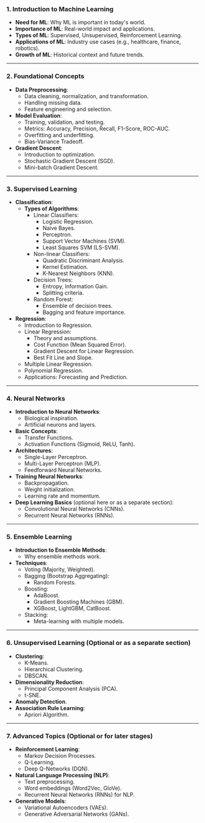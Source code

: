 

### **1. Introduction to Machine Learning**
   - **Need for ML**: Why ML is important in today's world.
   - **Importance of ML**: Real-world impact and applications.
   - **Types of ML**: Supervised, Unsupervised, Reinforcement Learning.
   - **Applications of ML**: Industry use cases (e.g., healthcare, finance, robotics).
   - **Growth of ML**: Historical context and future trends.

---

### **2. Foundational Concepts**
   - **Data Preprocessing**:
     - Data cleaning, normalization, and transformation.
     - Handling missing data.
     - Feature engineering and selection.
   - **Model Evaluation**:
     - Training, validation, and testing.
     - Metrics: Accuracy, Precision, Recall, F1-Score, ROC-AUC.
     - Overfitting and underfitting.
     - Bias-Variance Tradeoff.
   - **Gradient Descent**:
     - Introduction to optimization.
     - Stochastic Gradient Descent (SGD).
     - Mini-batch Gradient Descent.

---

### **3. Supervised Learning**
   - **Classification**:
     - **Types of Algorithms**:
       - Linear Classifiers:
         - Logistic Regression.
         - Naive Bayes.
         - Perceptron.
         - Support Vector Machines (SVM).
         - Least Squares SVM (LS-SVM).
       - Non-linear Classifiers:
         - Quadratic Discriminant Analysis.
         - Kernel Estimation.
         - K-Nearest Neighbors (KNN).
       - Decision Trees:
         - Entropy, Information Gain.
         - Splitting criteria.
       - Random Forest:
         - Ensemble of decision trees.
         - Bagging and feature importance.
   - **Regression**:
     - Introduction to Regression.
     - Linear Regression:
       - Theory and assumptions.
       - Cost Function (Mean Squared Error).
       - Gradient Descent for Linear Regression.
       - Best Fit Line and Slope.
     - Multiple Linear Regression.
     - Polynomial Regression.
     - Applications: Forecasting and Prediction.

---

### **4. Neural Networks**
   - **Introduction to Neural Networks**:
     - Biological inspiration.
     - Artificial neurons and layers.
   - **Basic Concepts**:
     - Transfer Functions.
     - Activation Functions (Sigmoid, ReLU, Tanh).
   - **Architectures**:
     - Single-Layer Perceptron.
     - Multi-Layer Perceptron (MLP).
     - Feedforward Neural Networks.
   - **Training Neural Networks**:
     - Backpropagation.
     - Weight initialization.
     - Learning rate and momentum.
   - **Deep Learning Basics** (optional here or as a separate section):
     - Convolutional Neural Networks (CNNs).
     - Recurrent Neural Networks (RNNs).

---

### **5. Ensemble Learning**
   - **Introduction to Ensemble Methods**:
     - Why ensemble methods work.
   - **Techniques**:
     - Voting (Majority, Weighted).
     - Bagging (Bootstrap Aggregating):
       - Random Forests.
     - Boosting:
       - AdaBoost.
       - Gradient Boosting Machines (GBM).
       - XGBoost, LightGBM, CatBoost.
     - Stacking:
       - Meta-learning with multiple models.

---

### **6. Unsupervised Learning** (Optional or as a separate section)
   - **Clustering**:
     - K-Means.
     - Hierarchical Clustering.
     - DBSCAN.
   - **Dimensionality Reduction**:
     - Principal Component Analysis (PCA).
     - t-SNE.
   - **Anomaly Detection**.
   - **Association Rule Learning**:
     - Apriori Algorithm.

---

### **7. Advanced Topics** (Optional or for later stages)
   - **Reinforcement Learning**:
     - Markov Decision Processes.
     - Q-Learning.
     - Deep Q-Networks (DQN).
   - **Natural Language Processing (NLP)**:
     - Text preprocessing.
     - Word embeddings (Word2Vec, GloVe).
     - Recurrent Neural Networks (RNNs) for NLP.
   - **Generative Models**:
     - Variational Autoencoders (VAEs).
     - Generative Adversarial Networks (GANs).

